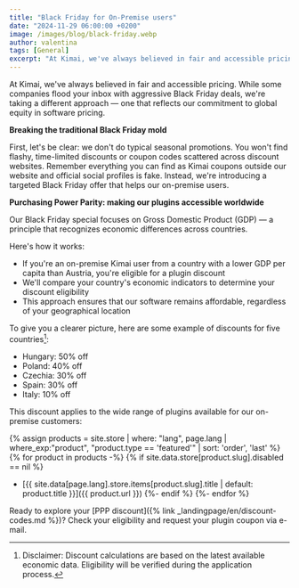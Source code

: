 ```yaml
---
title: "Black Friday for On-Premise users"
date: "2024-11-29 06:00:00 +0200"
image: /images/blog/black-friday.webp
author: valentina
tags: [General]
excerpt: "At Kimai, we've always believed in fair and accessible pricing. So here is our Black Friday offer: Kimai's PPP Discount for plugin users!"
---
```


At Kimai, we've always believed in fair and accessible pricing. 
While some companies flood your inbox with aggressive Black Friday deals, we're taking a different approach — one that reflects our commitment to global equity in software pricing.

**Breaking the traditional Black Friday mold**

First, let's be clear: we don't do typical seasonal promotions. 
You won't find flashy, time-limited discounts or coupon codes scattered across discount websites. 
Remember everything you can find as Kimai coupons outside our website and official social profiles is fake. 
Instead, we're introducing a targeted Black Friday offer that helps our on-premise users.

**Purchasing Power Parity: making our plugins accessible worldwide**

Our Black Friday special focuses on Gross Domestic Product (GDP) — a principle that recognizes economic differences across countries. 

Here's how it works:

- If you're an on-premise Kimai user from a country with a lower GDP per capita than Austria, you're eligible for a plugin discount
- We'll compare your country's economic indicators to determine your discount eligibility
- This approach ensures that our software remains affordable, regardless of your geographical location

To give you a clearer picture, here are some example of discounts for five countries[^1]:

- Hungary: 50% off
- Poland: 40% off
- Czechia: 30% off
- Spain: 30% off
- Italy: 10% off

This discount applies to the wide range of plugins available for our on-premise customers:

{% assign products = site.store | where: "lang", page.lang | where_exp:"product", "product.type == 'featured'" | sort: 'order', 'last' %}
{% for product in products -%}
{% if site.data.store[product.slug].disabled == nil %}
- [{{ site.data[page.lang].store.items[product.slug].title | default: product.title }}]({{ product.url }})
{%- endif %}
{%- endfor %}

Ready to explore your [PPP discount]({% link _landingpage/en/discount-codes.md %})? Check your eligibility and request your plugin coupon via e-mail.

[^1]: Disclaimer: Discount calculations are based on the latest available economic data. Eligibility will be verified during the application process.

